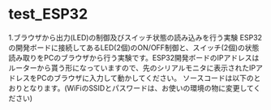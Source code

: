 # test_ESP32
1.ブラウザから出力(LED)の制御及びスイッチ状態の読み込みを行う実験
ESP32の開発ボードに接続してあるLED(2個)のON/OFF制御と、スイッチ(2個)の状態読み取りをPCのブラウザから行う実験です。ESP32開発ボードのIPアドレスはルーターから貰う形になっていますので、先のシリアルモニタに表示されたIPアドレスをPCのブラウザに入力して動かしてください。
ソースコードは以下のとおりとなります。(WiFiのSSIDとパスワードは、お使いの環境の物に変更してください)
